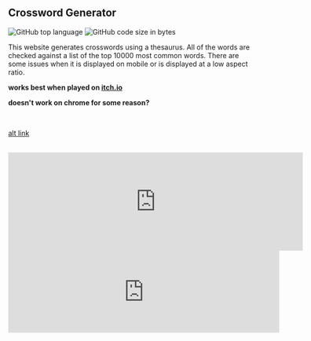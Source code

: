 ## Crossword Generator

<!-- META An online crossword generator. All words are within the top 10000 most common wordsMETA -->



![GitHub top language](https://img.shields.io/github/languages/top/ollielynas/crossword)
![GitHub code size in bytes](https://img.shields.io/github/languages/code-size/ollielynas/crossword)


This website generates crosswords using a thesaurus. All of the words are checked against a list of the top 10000 most common words. There are some issues when it is displayed on mobile or is displayed at a low aspect ratio. 

**works best when played on [itch.io](https://v6p9d9t4.ssl.hwcdn.net/html/8308172/dist/index.html)**

**doesn't work on chrome for some reason?**

<br>

[alt link](https://ollielynas.github.io/crossword/)

<br>


<iframe src="https://v6p9d9t4.ssl.hwcdn.net/html/8308172/dist/index.html" style="border:0px #ffffff none;" name="myiFrame" scrolling="no" frameborder="1" marginheight="0px" marginwidth="0px" height="200px" width="600px"
style="scale:0.6" allowfullscreen></iframe>

<iframe frameborder="0" src="https://itch.io/embed/2166273" width="552" height="167"><a href="https://ollie-lynas.itch.io/crossword-genorator">Crossword Generator by Ollie lynas</a></iframe>
<!-- LAST EDITED 1699417610 LAST EDITED-->
